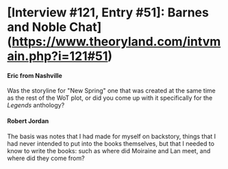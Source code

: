 # [Interview #121, Entry #51]: Barnes and Noble Chat](https://www.theoryland.com/intvmain.php?i=121#51)

#### Eric from Nashville

Was the storyline for "New Spring" one that was created at the same time as the rest of the WoT plot, or did you come up with it specifically for the
*Legends*
anthology?

#### Robert Jordan

The basis was notes that I had made for myself on backstory, things that I had never intended to put into the books themselves, but that I needed to know to write the books: such as where did Moiraine and Lan meet, and where did they come from?

